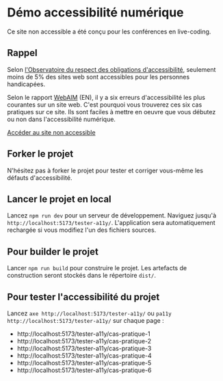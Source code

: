 # Démo accessibilité numérique

Ce site non accessible a été conçu pour les conférences en live-coding.

## Rappel

Selon [l'Observatoire du respect des obligations d'accessibilité](https://observatoire-access-num.aveuglesdefrance.org/), seulement moins de 5% des sites web sont accessibles pour les personnes handicapées.

Selon le rapport [WebAIM](https://webaim.org/projects/million/) (EN), il y a six erreurs d'accessibilité les plus courantes sur un site web. C'est pourquoi vous trouverez ces six cas pratiques sur ce site. Ils sont faciles à mettre en oeuvre que vous débutez ou non dans l'accessibilité numérique.

[Accéder au site non accessible](https://emma11y.github.io/tester-a11y/)

## Forker le projet

N'hésitez pas à forker le projet pour tester et corriger vous-même les défauts d'accessibilité.

## Lancer le projet en local

Lancez `npm run dev` pour un serveur de développement. Naviguez jusqu'à `http://localhost:5173/tester-a11y/`. L'application sera automatiquement rechargée si vous modifiez l'un des fichiers sources.

## Pour builder le projet

Lancer `npm run build` pour construire le projet. Les artefacts de construction seront stockés dans le répertoire `dist/`.

## Pour tester l'accessibilité du projet

Lancez `axe http://localhost:5173/tester-a11y/` ou `pa11y http://localhost:5173/tester-a11y/` sur chaque page :

- http://localhost:5173/tester-a11y/cas-pratique-1
- http://localhost:5173/tester-a11y/cas-pratique-2
- http://localhost:5173/tester-a11y/cas-pratique-3
- http://localhost:5173/tester-a11y/cas-pratique-4
- http://localhost:5173/tester-a11y/cas-pratique-5
- http://localhost:5173/tester-a11y/cas-pratique-6
